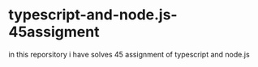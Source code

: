 # typescript-and-node.js-45assigment
in this reporsitory i have solves 45 assignment of typescript and node.js
